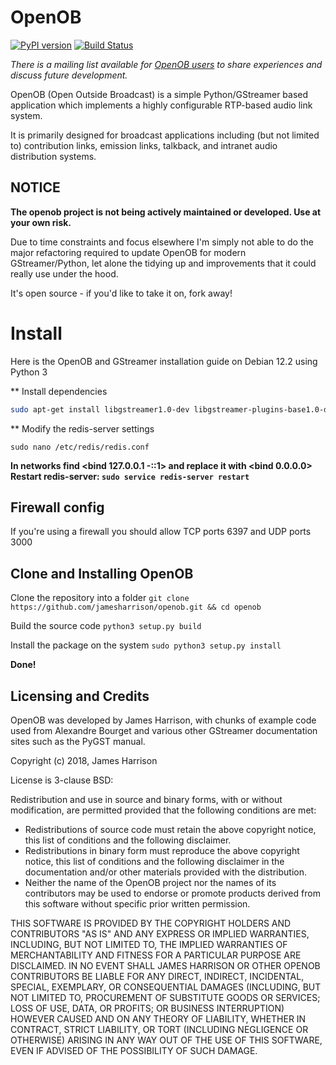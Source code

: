# OpenOB
[![PyPI version](https://badge.fury.io/py/OpenOB.png)](http://badge.fury.io/py/OpenOB) [![Build Status](https://travis-ci.com/JamesHarrison/openob.svg?branch=master)](https://travis-ci.com/JamesHarrison/openob)

*There is a mailing list available for [OpenOB users](http://lists.talkunafraid.co.uk/listinfo/openob-users) to share experiences and discuss future development.*

OpenOB (Open Outside Broadcast) is a simple Python/GStreamer based application which implements a highly configurable RTP-based audio link system.

It is primarily designed for broadcast applications including (but not limited to) contribution links, emission links, talkback, and intranet audio distribution systems.

## NOTICE

**The openob project is not being actively maintained or developed. Use at your own risk.**

Due to time constraints and focus elsewhere I'm simply not able to do the major refactoring required to update OpenOB for modern GStreamer/Python, let alone the tidying up and improvements that it could really use under the hood.

It's open source - if you'd like to take it on, fork away!

# Install

Here is the OpenOB and GStreamer installation guide on Debian 12.2 using Python 3

** Install dependencies

```bash
sudo apt-get install libgstreamer1.0-dev libgstreamer-plugins-base1.0-dev libgstreamer-plugins-bad1.0-dev gstreamer1.0-plugins-base gstreamer1.0-plugins-good gstreamer1.0-plugins-bad gstreamer1.0-plugins-ugly gstreamer1.0-libav gstreamer1.0-tools gstreamer1.0-x gstreamer1.0-alsa gstreamer1.0-gl gstreamer1.0-gtk3 gstreamer1.0-qt5 gstreamer1.0-pulseaudio python3-gst-1.0 gir1.2-glib-2.0 gir1.2-gtk-3.0 python3-setuptools redis-server -y
```

** Modify the redis-server settings

```sudo nano /etc/redis/redis.conf```

**In networks find <bind 127.0.0.1 -::1> and replace it with <bind 0.0.0.0>**
**Restart redis-server: ```sudo service redis-server restart```**

## Firewall config

If you're using a firewall you should allow TCP ports 6397 and UDP ports 3000

## Clone and Installing OpenOB

Clone the repository into a folder
```git clone https://github.com/jamesharrison/openob.git && cd openob```

Build the source code
```python3 setup.py build```

Install the package on the system
```sudo python3 setup.py install```

**Done!**

## Licensing and Credits

OpenOB was developed by James Harrison, with chunks of example code used from Alexandre Bourget and various other GStreamer documentation sites such as the PyGST manual.

Copyright (c) 2018, James Harrison

License is 3-clause BSD:

Redistribution and use in source and binary forms, with or without modification, are permitted provided that the following  conditions are met:

* Redistributions of source code must retain the above copyright notice, this list of conditions and the following disclaimer.
* Redistributions in binary form must reproduce the above copyright notice, this list of conditions and the following disclaimer in the documentation and/or other materials provided with the distribution.
* Neither the name of the OpenOB project nor the names of its contributors may be used to endorse or promote products derived from this software without specific prior written permission.

THIS SOFTWARE IS PROVIDED BY THE COPYRIGHT HOLDERS AND CONTRIBUTORS "AS IS" AND ANY EXPRESS OR IMPLIED WARRANTIES, INCLUDING, BUT NOT LIMITED TO, THE IMPLIED WARRANTIES OF MERCHANTABILITY AND FITNESS FOR A PARTICULAR PURPOSE ARE DISCLAIMED. IN NO EVENT SHALL JAMES HARRISON OR OTHER OPENOB CONTRIBUTORS BE LIABLE FOR ANY DIRECT, INDIRECT, INCIDENTAL, SPECIAL, EXEMPLARY, OR CONSEQUENTIAL DAMAGES (INCLUDING, BUT NOT LIMITED TO, PROCUREMENT OF SUBSTITUTE GOODS OR SERVICES; LOSS OF USE, DATA, OR PROFITS; OR BUSINESS INTERRUPTION) HOWEVER CAUSED AND ON ANY THEORY OF LIABILITY, WHETHER IN CONTRACT, STRICT LIABILITY, OR TORT (INCLUDING NEGLIGENCE OR OTHERWISE) ARISING IN ANY WAY OUT OF THE USE OF THIS SOFTWARE, EVEN IF ADVISED OF THE POSSIBILITY OF SUCH DAMAGE.
